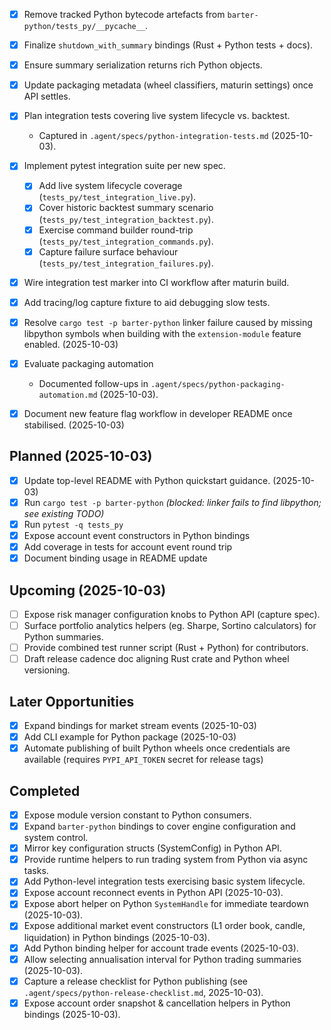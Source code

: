 - [x] Remove tracked Python bytecode artefacts from `barter-python/tests_py/__pycache__`.
- [x] Finalize `shutdown_with_summary` bindings (Rust + Python tests + docs).
- [x] Ensure summary serialization returns rich Python objects.
- [x] Update packaging metadata (wheel classifiers, maturin settings) once API settles.
- [x] Plan integration tests covering live system lifecycle vs. backtest.
  - Captured in `.agent/specs/python-integration-tests.md` (2025-10-03).
- [x] Implement pytest integration suite per new spec.
  - [x] Add live system lifecycle coverage (`tests_py/test_integration_live.py`).
  - [x] Cover historic backtest summary scenario (`tests_py/test_integration_backtest.py`).
  - [x] Exercise command builder round-trip (`tests_py/test_integration_commands.py`).
  - [x] Capture failure surface behaviour (`tests_py/test_integration_failures.py`).
- [x] Wire integration test marker into CI workflow after maturin build.
- [x] Add tracing/log capture fixture to aid debugging slow tests.
- [x] Resolve `cargo test -p barter-python` linker failure caused by missing libpython symbols when
      building with the `extension-module` feature enabled. (2025-10-03)
- [x] Evaluate packaging automation
  - Documented follow-ups in `.agent/specs/python-packaging-automation.md` (2025-10-03).

- [x] Document new feature flag workflow in developer README once stabilised. (2025-10-03)

## Planned (2025-10-03)
- [x] Update top-level README with Python quickstart guidance. (2025-10-03)
- [x] Run `cargo test -p barter-python` *(blocked: linker fails to find libpython; see existing TODO)*
- [x] Run `pytest -q tests_py`
- [x] Expose account event constructors in Python bindings
- [x] Add coverage in tests for account event round trip
- [x] Document binding usage in README update

## Upcoming (2025-10-03)
- [ ] Expose risk manager configuration knobs to Python API (capture spec).
- [ ] Surface portfolio analytics helpers (eg. Sharpe, Sortino calculators) for Python summaries.
- [ ] Provide combined test runner script (Rust + Python) for contributors.
- [ ] Draft release cadence doc aligning Rust crate and Python wheel versioning.

## Later Opportunities
- [x] Expand bindings for market stream events (2025-10-03)
- [x] Add CLI example for Python package (2025-10-03)
- [x] Automate publishing of built Python wheels once credentials are available (requires `PYPI_API_TOKEN` secret for release tags)

## Completed
- [x] Expose module version constant to Python consumers.
- [x] Expand `barter-python` bindings to cover engine configuration and system control.
- [x] Mirror key configuration structs (SystemConfig) in Python API.
- [x] Provide runtime helpers to run trading system from Python via async tasks.
- [x] Add Python-level integration tests exercising basic system lifecycle.
- [x] Expose account reconnect events in Python API (2025-10-03).
- [x] Expose abort helper on Python `SystemHandle` for immediate teardown (2025-10-03).
- [x] Expose additional market event constructors (L1 order book, candle, liquidation) in Python bindings (2025-10-03).
- [x] Add Python binding helper for account trade events (2025-10-03).
- [x] Allow selecting annualisation interval for Python trading summaries (2025-10-03).
- [x] Capture a release checklist for Python publishing (see `.agent/specs/python-release-checklist.md`, 2025-10-03).
- [x] Expose account order snapshot & cancellation helpers in Python bindings (2025-10-03).
